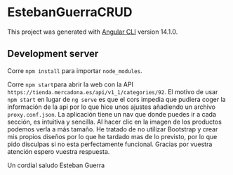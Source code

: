 # EstebanGuerraCRUD

This project was generated with [Angular CLI](https://github.com/angular/angular-cli) version 14.1.0.

## Development server

Corre `npm install` para importar `node_modules`.

Corre `npm start`para abrir la web con la API `https://tienda.mercadona.es/api/v1_1/categories/92`.
El motivo de usar `npm start` en lugar de `ng serve` es que el cors impedia que pudiera coger la información de
la api por lo que hice unos ajustes añadiendo un archivo `proxy.conf.json`.
La aplicación tiene un nav que donde puedes ir a cada sección, es intuitiva y sencilla.
Al hacer clic en la imagen de los productos podemos verla a más tamaño.
He tratado de no utilizar Bootstrap y crear mis propios diseños por lo que he tardado mas de lo previsto, 
por lo que pido disculpas si no esta perfectamente funcional. 
Gracias por vuestra atención espero vuestra respuesta.

Un cordial saludo 
Esteban Guerra
